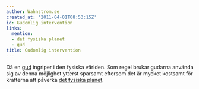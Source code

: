 ```yaml
---
author: Wahnstrom.se
created_at: '2011-04-01T08:53:15Z'
id: Gudomlig intervention
links:
  mention:
  - det fysiska planet
  - gud
title: Gudomlig intervention
---
```


Då en [gud] ingriper i den fysiska världen. Som regel brukar gudarna använda sig av denna möjlighet
ytterst sparsamt eftersom det är mycket kostsamt för krafterna att påverka [det fysiska planet].

  [gud]: gud
  [det fysiska planet]: det_fysiska_planet